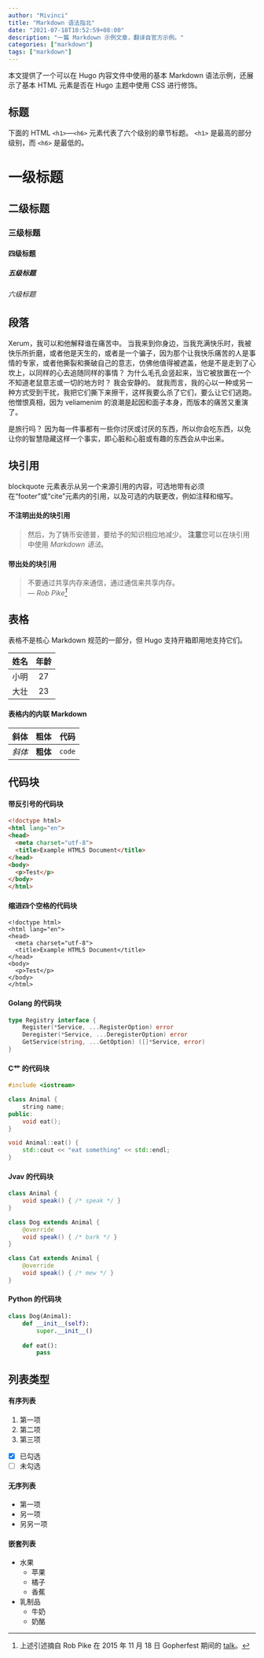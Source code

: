 ```yaml
---
author: "Mivinci"
title: "Markdown 语法指北"
date: "2021-07-18T10:52:59+08:00"
description: "一篇 Markdown 示例文章，翻译自官方示例。"
categories: ["markdown"]
tags: ["markdown"]
---
```


本文提供了一个可以在 Hugo 内容文件中使用的基本 Markdown 语法示例，还展示了基本 HTML 元素是否在 Hugo 主题中使用 CSS 进行修饰。

<!--more-->

## 标题

下面的 HTML `<h1>`—`<h6>` 元素代表了六个级别的章节标题。 `<h1>` 是最高的部分级别，而 `<h6>` 是最低的。

# 一级标题

## 二级标题

### 三级标题

#### 四级标题

##### 五级标题

###### 六级标题

## 段落

Xerum，我可以和他解释谁在痛苦中。 当我来到你身边，当我充满快乐时，我被快乐所折磨，或者他是天生的，或者是一个骗子，因为那个让我快乐痛苦的人是事情的专家，或者他撕裂和撕破自己的意志，仿佛他值得被遮盖，他是不是走到了心坎上，以同样的心去追随同样的事情？ 为什么毛孔会竖起来，当它被放置在一个不知道老鼠意志或一切的地方时？ 我会安静的。 就我而言，我的心以一种或另一种方式受到干扰，我把它们撕下来擦干，这样我要么杀了它们，要么让它们逃跑。 他憎恨真相，因为 veliamenim 的浪潮是起因和面子本身，而版本的痛苦又重演了。

是旅行吗？ 因为每一件事都有一些你讨厌或讨厌的东西，所以你会吃东西，以免让你的智慧隐藏这样一个事实，即心脏和心脏或有趣的东西会从中出来。

## 块引用

blockquote 元素表示从另一个来源引用的内容，可选地带有必须在“footer”或“cite”元素内的引用，以及可选的内联更改，例如注释和缩写。

#### 不注明出处的块引用

> 然后，为了铸币安德普，要给予的知识相应地减少。
> **注意**您可以在块引用中使用 *Markdown 语法*。

#### 带出处的块引用

> 不要通过共享内存来通信，通过通信来共享内存。<br>
> — <cite>Rob Pike[^1]</cite>

[^1]: 上述引述摘自 Rob Pike 在 2015 年 11 月 18 日 Gopherfest 期间的 [talk](https://www.youtube.com/watch?v=PAAkCSZUG1c)。

## 表格

表格不是核心 Markdown 规范的一部分，但 Hugo 支持开箱即用地支持它们。

| 姓名 | 年龄 |
|:----:|:---:|
| 小明 | 27  |
| 大壮 | 23 |

#### 表格内的内联 Markdown

| 斜体   | 粗体     | 代码   |
|:---------:|:--------:|:------:|
| *斜体* | **粗体** | `code` |

## 代码块

#### 带反引号的代码块

```html
<!doctype html>
<html lang="en">
<head>
  <meta charset="utf-8">
  <title>Example HTML5 Document</title>
</head>
<body>
  <p>Test</p>
</body>
</html>
```

#### 缩进四个空格的代码块

    <!doctype html>
    <html lang="en">
    <head>
      <meta charset="utf-8">
      <title>Example HTML5 Document</title>
    </head>
    <body>
      <p>Test</p>
    </body>
    </html>

#### Golang 的代码块

```go {hl_lines=[3]}
type Registry interface {
    Register(*Service, ...RegisterOption) error
    Deregister(*Service, ...DeregisterOption) error
    GetService(string, ...GetOption) ([]*Service, error)
}
```

#### C艹 的代码块

```c++
#include <iostream>

class Animal {
    string name;
public:
    void eat();
}

void Animal::eat() {
    std::cout << "eat something" << std::endl;
}
```

#### Jvav 的代码块

```java
class Animal {
    void speak() { /* speak */ }
}

class Dog extends Animal {
    @override
    void speak() { /* bark */ }
}

class Cat extends Animal {
    @override
    void speak() { /* mew */ } 
}
```

#### Python 的代码块

```python
class Dog(Animal):
    def __init__(self):
        super.__init__()
    
    def eat():
        pass
```

## 列表类型

#### 有序列表

1. 第一项
2. 第二项
3. 第三项
- [x] 已勾选
- [ ] 未勾选

#### 无序列表

* 第一项
* 另一项
* 另另一项

#### 嵌套列表

* 水果
  * 苹果
  * 橘子
  * 香蕉
* 乳制品
  * 牛奶
  * 奶酪

